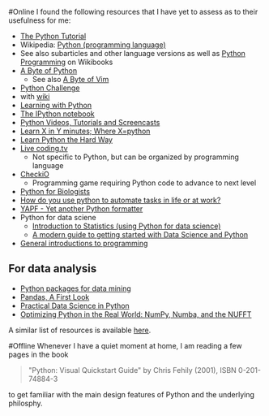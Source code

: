 #Online
I found the following resources that I have yet to assess as to their usefulness for me:
*	[The Python Tutorial](https://docs.python.org/2/tutorial/)
*	Wikipedia: [Python (programming language)](https://en.wikipedia.org/wiki/Python_%28programming_language%29)
 *	See also subarticles and other language versions as well as [Python Programming](https://en.wikibooks.org/wiki/Python_Programming) on Wikibooks 
* [A Byte of Python](http://www.swaroopch.com/notes/python/)
  * See also [A Byte of Vim](http://www.swaroopch.com/notes/vim/)   
*	[Python Challenge](http://www.pythonchallenge.com/)
  * with [wiki](http://wiki.pythonchallenge.com)
* [Learning with Python](http://openbookproject.net/thinkcs/python/english2e/index.html) 
*	[The IPython notebook](http://ipython.org/ipython-doc/2/notebook/index.html)
*	[Python Videos, Tutorials and Screencasts](http://showmedo.com/videotutorials/python)
* [Learn X in Y minutes; Where X=python](http://learnxinyminutes.com/docs/python/) 
* [Learn Python the Hard Way](http://learnpythonthehardway.org/book/)
* [Live coding.tv](https://www.livecoding.tv/)
  * Not specific to Python, but can be organized by programming language
* [CheckiO](http://www.checkio.org/)
  * Programming game requiring Python code to advance to next level
* [Python for Biologists](http://pythonforbiologists.com/index.php/five-things-i-hate-about-teaching-python/)
* [How do you use python to automate tasks in life or at work?](http://www.reddit.com/r/Python/comments/308ucq/how_do_you_use_python_to_automate_tasks_in_life/)
* [YAPF - Yet another Python formatter](https://github.com/google/yapf)
* Python for data sciene
  * [Introduction to Statistics (using Python for data science)](http://work.thaslwanter.at/Stats/html/)
  * [A modern guide to getting started with Data Science and Python](http://twiecki.github.io/blog/2014/11/18/python-for-data-science/)
* [General introductions to programming](http://www.leopixel.com/2015/02/10-best-ways-to-learn-programming-for.html)

## For data analysis
* [Python packages for data mining](http://dataconomy.com/python-packages-for-data-mining/)
* [Pandas, A First Look](http://tswicegood.github.io/python-data-science-intro/pandas.html)
* [Practical Data Science in Python](http://radimrehurek.com/data_science_python/)
* [Optimizing Python in the Real World: NumPy, Numba, and the NUFFT](https://jakevdp.github.io/blog/2015/02/24/optimizing-python-with-numpy-and-numba/)

A similar list of resources is available [here](http://chrisvoncsefalvay.com/resources/).

#Offline
Whenever I have a quiet moment at home, I am reading a few pages in the book 
> "Python: Visual Quickstart Guide" by Chris Fehily (2001), ISBN 0-201-74884-3

to get familiar with the main design features of Python and the underlying philosphy.
